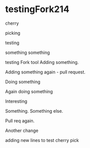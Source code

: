 # testingFork214

cherry

picking

testing

something something

testing Fork tool
Adding something.

Adding something again - pull request.

Doing something

Again doing something

Interesting


Something.
Something else.

Pull req again.

Another change

adding new lines to test cherry pick